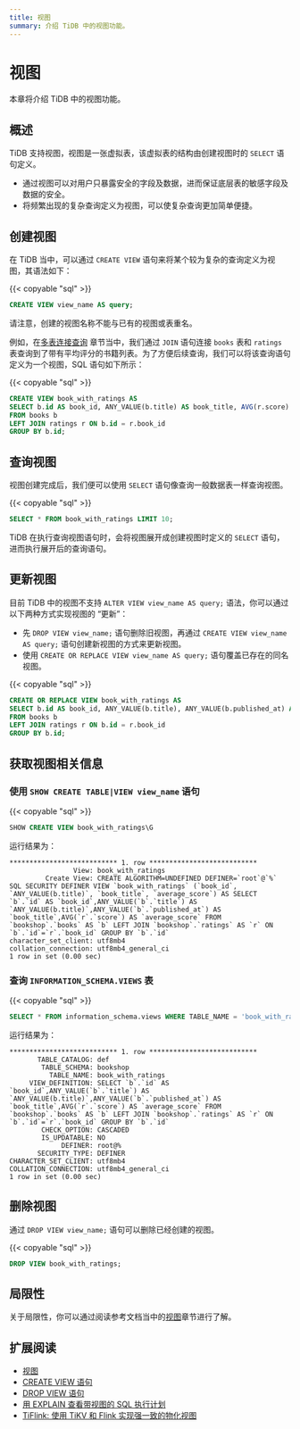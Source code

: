 ```yaml
---
title: 视图
summary: 介绍 TiDB 中的视图功能。
---
```


# 视图

本章将介绍 TiDB 中的视图功能。

## 概述

TiDB 支持视图，视图是一张虚拟表，该虚拟表的结构由创建视图时的 `SELECT` 语句定义。

- 通过视图可以对用户只暴露安全的字段及数据，进而保证底层表的敏感字段及数据的安全。
- 将频繁出现的复杂查询定义为视图，可以使复杂查询更加简单便捷。

## 创建视图

在 TiDB 当中，可以通过 `CREATE VIEW` 语句来将某个较为复杂的查询定义为视图，其语法如下：

{{< copyable "sql" >}}

```sql
CREATE VIEW view_name AS query;
```

请注意，创建的视图名称不能与已有的视图或表重名。

例如，在[多表连接查询](/develop/dev-join-tables.md) 章节当中，我们通过 `JOIN` 语句连接 `books` 表和 `ratings` 表查询到了带有平均评分的书籍列表。为了方便后续查询，我们可以将该查询语句定义为一个视图，SQL 语句如下所示：

{{< copyable "sql" >}}

```sql
CREATE VIEW book_with_ratings AS
SELECT b.id AS book_id, ANY_VALUE(b.title) AS book_title, AVG(r.score) AS average_score
FROM books b
LEFT JOIN ratings r ON b.id = r.book_id
GROUP BY b.id;
```

## 查询视图

视图创建完成后，我们便可以使用 `SELECT` 语句像查询一般数据表一样查询视图。

{{< copyable "sql" >}}

```sql
SELECT * FROM book_with_ratings LIMIT 10;
```

TiDB 在执行查询视图语句时，会将视图展开成创建视图时定义的 `SELECT` 语句，进而执行展开后的查询语句。

## 更新视图

目前 TiDB 中的视图不支持 `ALTER VIEW view_name AS query;` 语法，你可以通过以下两种方式实现视图的 “更新”：

- 先 `DROP VIEW view_name;` 语句删除旧视图，再通过 `CREATE VIEW view_name AS query;` 语句创建新视图的方式来更新视图。
- 使用 `CREATE OR REPLACE VIEW view_name AS query;` 语句覆盖已存在的同名视图。

{{< copyable "sql" >}}

```sql
CREATE OR REPLACE VIEW book_with_ratings AS
SELECT b.id AS book_id, ANY_VALUE(b.title), ANY_VALUE(b.published_at) AS book_title, AVG(r.score) AS average_score
FROM books b
LEFT JOIN ratings r ON b.id = r.book_id
GROUP BY b.id;
```

## 获取视图相关信息

### 使用 `SHOW CREATE TABLE|VIEW view_name` 语句

{{< copyable "sql" >}}

```sql
SHOW CREATE VIEW book_with_ratings\G
```

运行结果为：

```
*************************** 1. row ***************************
                View: book_with_ratings
         Create View: CREATE ALGORITHM=UNDEFINED DEFINER=`root`@`%` SQL SECURITY DEFINER VIEW `book_with_ratings` (`book_id`, `ANY_VALUE(b.title)`, `book_title`, `average_score`) AS SELECT `b`.`id` AS `book_id`,ANY_VALUE(`b`.`title`) AS `ANY_VALUE(b.title)`,ANY_VALUE(`b`.`published_at`) AS `book_title`,AVG(`r`.`score`) AS `average_score` FROM `bookshop`.`books` AS `b` LEFT JOIN `bookshop`.`ratings` AS `r` ON `b`.`id`=`r`.`book_id` GROUP BY `b`.`id`
character_set_client: utf8mb4
collation_connection: utf8mb4_general_ci
1 row in set (0.00 sec)
```

### 查询 `INFORMATION_SCHEMA.VIEWS` 表

{{< copyable "sql" >}}

```sql
SELECT * FROM information_schema.views WHERE TABLE_NAME = 'book_with_ratings'\G
```

运行结果为：

```
*************************** 1. row ***************************
       TABLE_CATALOG: def
        TABLE_SCHEMA: bookshop
          TABLE_NAME: book_with_ratings
     VIEW_DEFINITION: SELECT `b`.`id` AS `book_id`,ANY_VALUE(`b`.`title`) AS `ANY_VALUE(b.title)`,ANY_VALUE(`b`.`published_at`) AS `book_title`,AVG(`r`.`score`) AS `average_score` FROM `bookshop`.`books` AS `b` LEFT JOIN `bookshop`.`ratings` AS `r` ON `b`.`id`=`r`.`book_id` GROUP BY `b`.`id`
        CHECK_OPTION: CASCADED
        IS_UPDATABLE: NO
             DEFINER: root@%
       SECURITY_TYPE: DEFINER
CHARACTER_SET_CLIENT: utf8mb4
COLLATION_CONNECTION: utf8mb4_general_ci
1 row in set (0.00 sec)
```

## 删除视图

通过 `DROP VIEW view_name;` 语句可以删除已经创建的视图。

{{< copyable "sql" >}}

```sql
DROP VIEW book_with_ratings;
```

## 局限性

关于局限性，你可以通过阅读参考文档当中的[视图](/views.md#局限性)章节进行了解。

## 扩展阅读

- [视图](/views.md)
- [CREATE VIEW 语句](/sql-statements/sql-statement-create-view.md)
- [DROP VIEW 语句](/sql-statements/sql-statement-drop-view.md)
- [用 EXPLAIN 查看带视图的 SQL 执行计划](/explain-views.md)
- [TiFlink: 使用 TiKV 和 Flink 实现强一致的物化视图](https://github.com/tiflink/tiflink)
